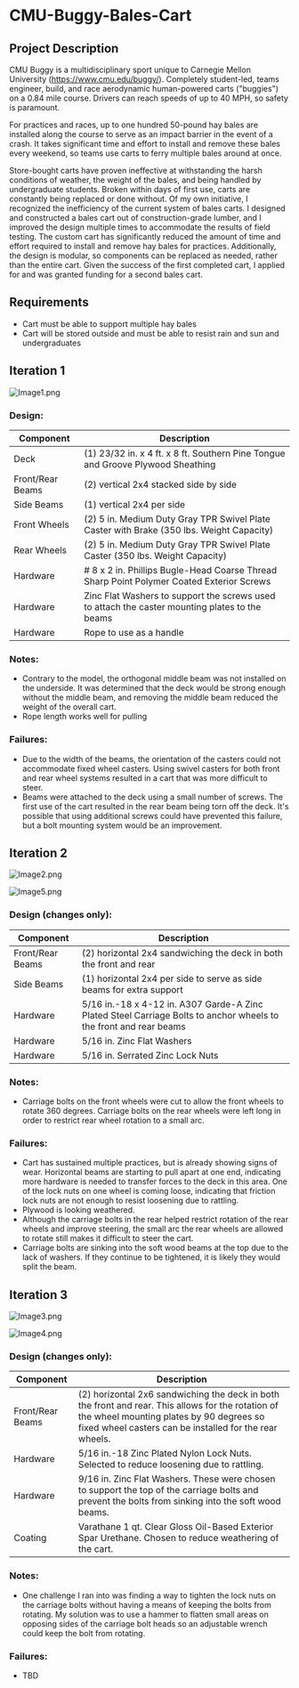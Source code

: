 # CMU-Buggy-Bales-Cart

## Project Description

CMU Buggy is a multidisciplinary sport unique to Carnegie Mellon University (https://www.cmu.edu/buggy/). Completely
student-led, teams engineer, build, and race aerodynamic human-powered carts ("buggies") on a 0.84 mile course. Drivers
can reach speeds of up to 40 MPH, so safety is paramount.

For practices and races, up to one hundred 50-pound hay bales are installed along the course to serve as an impact barrier in
the event of a crash. It takes significant time and effort to install and remove these bales every weekend, so teams use
carts to ferry multiple bales around at once.

Store-bought carts have proven ineffective at withstanding the harsh conditions of weather, the weight of the bales, and
being handled by undergraduate students. Broken within days of first use, carts are constantly being replaced or done
without. Of my own initiative, I recognized the inefficiency of the current system of bales carts. I designed and
constructed a bales cart out of construction-grade lumber, and I improved the design multiple times to accommodate the
results of field testing. The custom cart has significantly reduced the amount of time and effort required to install
and remove hay bales for practices. Additionally, the design is modular, so components can be replaced as needed, rather
than the entire cart. Given the success of the first completed cart, I applied for and was granted funding for a second bales cart.

## Requirements

- Cart must be able to support multiple hay bales
- Cart will be stored outside and must be able to resist rain and sun and undergraduates

## Iteration 1

![Image1.png](imgs/iteration1/model/Bales_Cart_Iteration1_001.png)

### Design:

Component|Description
---|---
Deck|(1) 23/32 in. x 4 ft. x 8 ft. Southern Pine Tongue and Groove Plywood Sheathing
Front/Rear Beams|(2) vertical 2x4 stacked side by side
Side Beams|(1) vertical 2x4 per side
Front Wheels|(2) 5 in. Medium Duty Gray TPR Swivel Plate Caster with Brake (350 lbs. Weight Capacity)
Rear Wheels|(2) 5 in. Medium Duty Gray TPR Swivel Plate Caster (350 lbs. Weight Capacity)
Hardware|\# 8 x 2 in. Phillips Bugle-Head Coarse Thread Sharp Point Polymer Coated Exterior Screws
Hardware|Zinc Flat Washers to support the screws used to attach the caster mounting plates to the beams
Hardware|Rope to use as a handle

### Notes:

- Contrary to the model, the orthogonal middle beam was not installed on the underside. It was determined that the deck
  would be strong enough without the middle beam, and removing the middle beam reduced the weight of the overall cart.
- Rope length works well for pulling

### Failures:

- Due to the width of the beams, the orientation of the casters could not accommodate fixed wheel casters. Using swivel
  casters for both front and rear wheel systems resulted in a cart that was more difficult to steer.
- Beams were attached to the deck using a small number of screws. The first use of the cart resulted in the rear beam
  being torn off the deck. It's possible that using additional screws could have prevented this failure, but a bolt
  mounting system would be an improvement.

## Iteration 2

![Image2.png](imgs/iteration2/model/Bales_Cart_Iteration2_001.png)

![Image5.png](imgs/iteration2/thumbnails/IMG_2562.png)



### Design (changes only):

Component|Description
---|---
Front/Rear Beams|(2) horizontal 2x4 sandwiching the deck in both the front and rear
Side Beams|(1) horizontal 2x4 per side to serve as side beams for extra support
Hardware|5/16 in.-18 x 4-12 in. A307 Garde-A Zinc Plated Steel Carriage Bolts to anchor wheels to the front and rear beams
Hardware|5/16 in. Zinc Flat Washers
Hardware|5/16 in. Serrated Zinc Lock Nuts

### Notes:

- Carriage bolts on the front wheels were cut to allow the front wheels to rotate 360 degrees. Carriage bolts on the
  rear wheels were left long in order to restrict rear wheel rotation to a small arc.

### Failures:

- Cart has sustained multiple practices, but is already showing signs of wear. Horizontal beams are starting to pull
  apart at one end, indicating more hardware is needed to transfer forces to the deck in this area. One of the lock nuts on one wheel is coming loose, indicating that friction lock nuts are not enough
  to resist loosening due to rattling.
- Plywood is looking weathered.
- Although the carriage bolts in the rear helped restrict rotation of the rear wheels and improve steering, the small
  arc the rear wheels are allowed to rotate still makes it difficult to steer the cart.
- Carriage bolts are sinking into the soft wood beams at the top due to the lack of washers. If they continue to be
  tightened, it is likely they would split the beam.

## Iteration 3

![Image3.png](imgs/iteration3/model/Bales_Cart_Iteration3_001.png)

![Image4.png](imgs/iteration3/thumbnails/IMG_2909.png)

### Design (changes only):

Component|Description
---|---
Front/Rear Beams|(2) horizontal 2x6 sandwiching the deck in both the front and rear. This allows for the rotation of the wheel mounting plates by 90 degrees so fixed wheel casters can be installed for the rear wheels.
Hardware|5/16 in.-18 Zinc Plated Nylon Lock Nuts. Selected to reduce loosening due to rattling.
Hardware|9/16 in. Zinc Flat Washers. These were chosen to support the top of the carriage bolts and prevent the bolts from sinking into the soft wood beams.
Coating|Varathane 1 qt. Clear Gloss Oil-Based Exterior Spar Urethane. Chosen to reduce weathering of the cart.

### Notes:

- One challenge I ran into was finding a way to tighten the lock nuts on the carriage bolts without having a means of keeping the bolts from rotating. My solution was to use a hammer to flatten small areas on opposing sides of the carriage bolt heads so an adjustable wrench could keep the bolt from rotating.

### Failures:

- TBD
